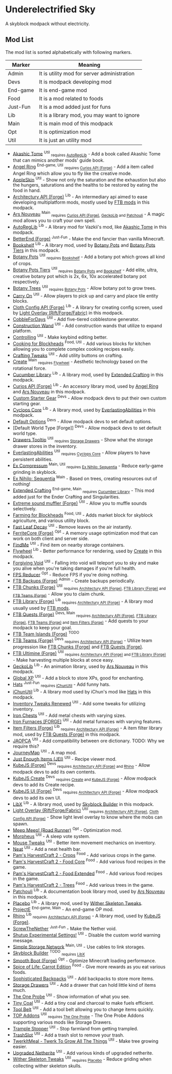 # Underelectrified Sky

A skyblock modpack without electricity.

## Mod List

The mod list is sorted alphabetically with following markers.

| Marker   | Meaning                                     |
| -------- | ------------------------------------------- |
| Admin    | It is utility mod for server administration |
| Devs     | It is modpack developing mod                |
| End-game | It is end-game mod                          |
| Food     | It is a mod related to foods                |
| Just-Fun | It is a mod added just for funs             |
| Lib      | It is a library mod, you may want to ignore |
| Main     | It is main mod of this modpack              |
| Opt      | It is optimization mod                      |
| Util     | It is just an utility mod                   |

- [Akashic Tome] <sup>Util</sup> <sub>requires [AutoRegLib]</sub> - Add a book called Akashic Tome that can mimics another mods' guide book.
- [Angel Ring] <sup>End-game, Util</sup> <sub>requires [Curios API (Forge)]</sub> - Add a item called Angel Ring which allow you to fly like the creative mode.
- [AppleSkin] <sup>Util</sup> - Show not only the saturation and the exhaustion but also the hungers, saturations and the healths to be restored by eating the food in hand.
- [Architectury API (Forge)] <sup>Lib</sup> - An intermediary api aimed to ease developing multiplatform mods, mostly used by [FTB mods] in this modpack.
- [Ars Nouveau] <sup>Main</sup> <sub>requires [Curios API (Forge)], [GeckoLib] and [Patchouli]</sub> - A magic mod allows you to craft your own spell.
- [AutoRegLib] <sup>Lib</sup> - A library mod for Vazkii's mod, like [Akashic Tome] in this modpack.
- [BetterEnd (Forge)] <sup>Just-Fun</sup> - Make the end fancier than vanilla Minecraft.
- [Bookshelf] <sup>Lib</sup> - A library mod, used by [Botany Pots] and [Botany Pots Tiers] in this modpack.
- [Botany Pots] <sup>Util</sup> <sub>requires [Bookshelf]</sub> - Add a botany pot which grows all kind of crops.
- [Botany Pots Tiers] <sup>Util</sup> <sub>requires [Botany Pots] and [Bookshelf]</sub> - Add elite, ultra, creative botany pot which is 2x, 6x, 10x accelerated botany pot respectively.
- [Botany Trees] <sup>Util</sup> <sub>requires [Botany Pots]</sub> - Allow botany pot to grow trees.
- [Carry On] <sup>Util</sup> - Allow players to pick up and carry and place tile entity blocks.
- [Cloth Config API (Forge)] <sup>Lib</sup> - A library for creating config screen, used by [Light Overlay (Rift/Forge/Fabric)] in this modpack.
- [CobbleForDays] <sup>Util</sup> - Add five-tiered cobblestone generator.
- [Construction Wand] <sup>Util</sup> - Add construction wands that utilize to expand platform.
- [Controlling] <sup>Util</sup> - Make keybind editing better.
- [Cooking for Blockheads] <sup>Food, Util</sup> - Add various blocks for kitchen allowing you to complete complex cooking recipes easily.
- [Crafting Tweaks] <sup>Util</sup> - Add utility buttons on crafting.
- [Create] <sup>Main</sup> <sub>requires [Flywheel]</sub> - Aesthetic technology based on the rotational force.
- [Cucumber Library] <sup>Lib</sup> - A library mod, used by [Extended Crafting] in this modpack.
- [Curios API (Forge)] <sup>Lib</sup> - An accesory library mod, used by [Angel Ring] and [Ars Nouveau] in this modpack.
- [Custom Starter Gear] <sup>Devs</sup> - Allow modpack devs to put their own custom starting gear.
- [Cyclops Core] <sup>Lib</sup> - A library mod, used by [EverlastingAbilities] in this modpack.
- [Default Options] <sup>Devs</sup> - Allow modpack devs to set default options.
- [Default World Type \[Forge\]] <sup>Devs</sup> - Allow modpack devs to set default world type.
- [Drawers Tooltip] <sup>Util</sup> <sub>requires [Storage Drawers]</sub> - Show what the storage drawer stores in the inventory.
- [EverlastingAbilities] <sup>Util</sup> <sub>requires [Cyclops Core]</sub> - Allow players to have persistent abilities.
- [Ex Compressum] <sup>Main, Util</sup> <sub>requires [Ex Nihilo: Sequentia]</sub> - Reduce early-game grinding in skyblock.
- [Ex Nihilo: Sequentia] <sup>Main</sup> - Based on trees, creating resources out of nothing!
- [Extended Crafting] <sup>End-game, Main</sup> <sub>requires [Cucumber Library]</sub> - This mod added just for the Ender Crafting and Singularities.
- [Extreme sound muffler (Forge)] <sup>Util</sup> - Allow you to muffle sounds selectively.
- [Farming for Blockheads] <sup>Food, Util</sup> - Adds market block for skyblock agriculture, and various utility block.
- [Fast Leaf Decay] <sup>Util</sup> - Remove leaves on the air instantly.
- [FerriteCore (Forge)] <sup>Opt</sup> - A memory usage optimization mod that can work on both client and server side.
- [FindMe] <sup>Util</sup> - Find item on nearby storage containers.
- [Flywheel] <sup>Lib</sup> - Better performance for rendering, used by [Create] in this modpack.
- [Forgiving Void] <sup>Util</sup> - Falling into void will teleport you to sky and make you alive when you're taking damages if you're full health.
- [FPS Reducer] <sup>Opt</sup> - Reduce FPS if you're doing nothing.
- <a id="ftb-mods"></a> [FTB Backups (Forge)] <sup>Admin</sup> - Create backups periodically.
- [FTB Chunks (Forge)] <sup>Util</sup> <sub>requires [Architectury API (Forge)], [FTB Library (Forge)] and [FTB Teams (Forge)]</sub> - Allow you to claim chunk.
- [FTB Library (Forge)] <sup>Lib</sup> <sub>requires [Architectury API (Forge)]</sub> - A library mod usually used by [FTB mods].
- [FTB Quests (Forge)] <sup>Devs, Main</sup> <sub>requires [Architectury API (Forge)], [FTB Library (Forge)], [FTB Teams (Forge)] and [Item Filters (Forge)]</sub> - Add quests to your modpack to keep your goal.
- [FTB Team Islands (Forge)] <sup>TODO</sup>
- [FTB Teams (Forge)] <sup>Devs</sup> <sub>requires [Architectury API (Forge)]</sub> - Utilize team progression like [FTB Chunks (Forge)] and [FTB Quests (Forge)].
- [FTB Ultimine (Forge)] <sup>Util</sup> <sub>requires [Architectury API (Forge)] and [FTB Library (Forge)]</sub> - Make harvesting multiple blocks at once easy.
- [GeckoLib] <sup>Lib</sup> - An animation library, used by [Ars Nouveau] in this modpack.
- [Global XP] <sup>Util</sup> - Add a block to store XPs, good for enchanting.
- [Hats] <sup>Just-Fun</sup> <sub>requires [iChunUtil]</sub> - Add funny hats.
- [iChunUtil] <sup>Lib</sup> - A library mod used by iChun's mod like [Hats] in this modpack.
- [Inventory Tweaks Renewed] <sup>Util</sup> - Add some tweaks for utilizing inventory.
- [Iron Chests] <sup>Util</sup> - Add metal chests with varying sizes.
- [Iron Furnaces \[FORGE\]] <sup>Util</sup> - Add metal furnaces with varying features.
- [Item Filters (Forge)] <sup>Lib</sup> <sub>requires [Architectury API (Forge)]</sub> - A item filter library mod, used by [FTB Quests (Forge)] in this modpack.
- [JAOPCA] <sup>Util</sup> - Add compatibility between ore dictionary. TODO: Why we require this?
- [JourneyMap] <sup>Util</sup> - A map mod.
- [Just Enough Items (JEI)] <sup>Util</sup> - Recipe viewer mod.
- [KubeJS (Forge)] <sup>Devs</sup> <sub>requires [Architectury API (Forge)] and [Rhino]</sub> - Allow modpack devs to add its own contents.
- [KubeJS Create] <sup>Devs</sup> <sub>requires [Create] and [KubeJS (Forge)]</sub> - Allow modpack devs to add its Create recipe.
- [KubeJS UI (Forge)] <sup>Devs</sup> <sub>requires [Architectury API (Forge)]</sub> - Allow modpack devs to add its own UI.
- [LibX] <sup>Lib</sup> - A library mod, used by [Skyblock Builder] in this modpack.
- [Light Overlay (Rift/Forge/Fabric)] <sup>Util</sup> <sub>requires [Architectury API (Forge)], [Cloth Config API (Forge)]</sub> - Show light level overlay to know where the mobs can spawn.
- [Meep Meep! (Road Runner)] <sup>Opt</sup> - Optimization mod.
- [Morpheus] <sup>Util</sup> - A sleep vote system.
- [Mouse Tweaks] <sup>Util</sup> - Better item movement mechanics on inventory.
- [Neat] <sup>Util</sup> - Add a neat health bar.
- [Pam's HarvestCraft 2 - Crops] <sup>Food</sup> - Add various crops in the game.
- [Pam's HarvestCraft 2 - Food Core] <sup>Food</sup> - Add various food recipes in the game.
- [Pam's HarvestCraft 2 - Food Extended] <sup>Food</sup> - Add various food recipes in the game.
- [Pam's HarvestCraft 2 - Trees] <sup>Food</sup> - Add various trees in the game.
- [Patchouli] <sup>Lib</sup> - A documentation book library mod, used by [Ars Nouveau] in this modpack.
- [Placebo] <sup>Lib</sup> - A library mod, used by [Wither Skeleton Tweaks].
- [ProjectE] <sup>End-game, Main</sup> - An end-game OP mod.
- [Rhino] <sup>Lib</sup> <sub>requires [Architectury API (Forge)]</sub> - A library mod, used by [KubeJS (Forge)].
- [ScrewTheNether] <sup>Just-Fun</sup> - Make the Nether void.
- [Shutup Experimental Settings!] <sup>Util</sup> - Disable the custom world warning message.
- [Simple Storage Network] <sup>Main, Util</sup> - Use cables to link storages.
- [Skyblock Builder] <sup>TODO</sup> <sub>requires [LibX]</sub>
- [Smooth Boot (Forge)] <sup>Opt</sup> - Optimize Minecraft loading performance.
- [Spice of Life: Carrot Edition] <sup>Food</sup> - Give more rewards as you eat various foods.
- [Sophisticated Backpacks] <sup>Util</sup> - Add backpacks to store more items.
- [Storage Drawers] <sup>Util</sup> - Add a drawer that can hold little kind of items much.
- [The One Probe] <sup>Util</sup> - Show information of what you see.
- [Tiny Coal] <sup>Util</sup> - Add a tiny coal and charcoal to make fuels efficient.
- [Tool Belt] <sup>Util</sup> - Add a tool belt allowing you to change items quickly.
- [TOP Addons] <sup>Util</sup> <sub>requires [The One Probe]</sub> - The One Probe Addons supporting various mods like Storage Drawers.
- [Trample Stopper] <sup>Util</sup> - Stop farmland from getting trampled.
- [TrashSlot] <sup>Util</sup> - Add a trash slot to remove your trash.
- [TwerkItMeal - Twerk To Grow All The Things] <sup>Util</sup> - Make tree growing easier.
- [Upgraded Netherite] <sup>Util</sup> - Add various kinds of upgraded netherite.
- [Wither Skeleton Tweaks] <sup>Util</sup> <sub>requires [Placebo]</sub> - Reduce griding when collecting wither skeleton skulls.

[Akashic Tome]: https://www.curseforge.com/minecraft/mc-mods/akashic-tome
[Angel Ring]: https://www.curseforge.com/minecraft/mc-mods/angel-ring
[AppleSkin]: https://www.curseforge.com/minecraft/mc-mods/appleskin
[Architectury API (Forge)]: https://www.curseforge.com/minecraft/mc-mods/architectury-forge
[Armor Toughness Bar]: https://www.curseforge.com/minecraft/mc-mods/armor-toughness-bar
[Ars Nouveau]: https://www.curseforge.com/minecraft/mc-mods/ars-nouveau
[AutoRegLib]: https://www.curseforge.com/minecraft/mc-mods/autoreglib
[BetterEnd (Forge)]: https://www.curseforge.com/minecraft/mc-mods/betterend-forge-port
[Bookshelf]: https://www.curseforge.com/minecraft/mc-mods/bookshelf
[Botany Pots]: https://www.curseforge.com/minecraft/mc-mods/botany-pots
[Botany Pots Tiers]: https://www.curseforge.com/minecraft/mc-mods/botany-pots-tiers
[Botany Trees]: https://www.curseforge.com/minecraft/mc-mods/botany-trees
[Carry On]: https://www.curseforge.com/minecraft/mc-mods/carry-on
[Cloth Config API (Forge)]: https://www.curseforge.com/minecraft/mc-mods/cloth-config-forge
[CobbleForDays]: https://www.curseforge.com/minecraft/mc-mods/cobblefordays
[Construction Wand]: https://www.curseforge.com/minecraft/mc-mods/construction-wand
[Controlling]: https://www.curseforge.com/minecraft/mc-mods/controlling
[Cooking for Blockheads]: https://www.curseforge.com/minecraft/mc-mods/cooking-for-blockheads
[Crafting Tweaks]: https://www.curseforge.com/minecraft/mc-mods/crafting-tweaks
[Create]: https://www.curseforge.com/minecraft/mc-mods/create
[Cucumber Library]: https://www.curseforge.com/minecraft/mc-mods/cucumber 
[Curios API (Forge)]: https://www.curseforge.com/minecraft/mc-mods/curios
[Custom Starter Gear]: https://www.curseforge.com/minecraft/mc-mods/custom-starter-gear
[Cyclops Core]: https://www.curseforge.com/minecraft/mc-mods/cyclops-core
[Default Options]: https://www.curseforge.com/minecraft/mc-mods/default-options
[Drawers Tooltip]: https://www.curseforge.com/minecraft/mc-mods/drawers-tooltip
[EverlastingAbilities]: https://www.curseforge.com/minecraft/mc-mods/everlastingabilities
[Ex Compressum]: https://www.curseforge.com/minecraft/mc-mods/ex-compressum
[Ex Nihilo: Sequentia]: https://www.curseforge.com/minecraft/mc-mods/ex-nihilo-sequentia
[Extended Crafting]: https://www.curseforge.com/minecraft/mc-mods/extended-crafting
[Extreme sound muffler (Forge)]: https://www.curseforge.com/minecraft/mc-mods/extreme-sound-muffler
[Farming for Blockheads]: https://www.curseforge.com/minecraft/mc-mods/farming-for-blockheads
[Fast Leaf Decay]: https://www.curseforge.com/minecraft/mc-mods/fast-leaf-decay
[FerriteCore (Forge)]: https://www.curseforge.com/minecraft/mc-mods/ferritecore
[FindMe]: https://www.curseforge.com/minecraft/mc-mods/findme
[Flywheel]: https://www.curseforge.com/minecraft/mc-mods/flywheel
[Forgiving Void]: https://www.curseforge.com/minecraft/mc-mods/forgiving-void
[FPS Reducer]: https://www.curseforge.com/minecraft/mc-mods/fps-reducer
[FTB mods]: #ftb-mods
[FTB Backups (Forge)]: https://www.curseforge.com/minecraft/mc-mods/ftb-backups-forge
[FTB Chunks (Forge)]: https://www.curseforge.com/minecraft/mc-mods/ftb-chunks-forge
[FTB Library (Forge)]: https://www.curseforge.com/minecraft/mc-mods/ftb-library-forge
[FTB Quests (Forge)]: https://www.curseforge.com/minecraft/mc-mods/ftb-quests-forge
[FTB Ranks (Forge)]: https://www.curseforge.com/minecraft/mc-mods/ftb-ranks-forge
[FTB Team Islands (Forge)]: https://www.curseforge.com/minecraft/mc-mods/ftb-team-islands-forge
[FTB Teams (Forge)]: https://www.curseforge.com/minecraft/mc-mods/ftb-teams-forge
[FTB Ultimine (Forge)]: https://www.curseforge.com/minecraft/mc-mods/ftb-ultimine-forge
[GeckoLib]: https://www.curseforge.com/minecraft/mc-mods/geckolib
[Global XP]: https://www.curseforge.com/minecraft/mc-mods/global-xp
[Hats]: https://www.curseforge.com/minecraft/mc-mods/hats
[iChunUtil]: https://www.curseforge.com/minecraft/mc-mods/ichunutil
[Inventory Tweaks Renewed]: https://www.curseforge.com/minecraft/mc-mods/inventory-tweaks-renewed
[Iron Chests]: https://www.curseforge.com/minecraft/mc-mods/iron-chests
[Iron Furnaces \[FORGE\]]: https://www.curseforge.com/minecraft/mc-mods/iron-furnaces
[Item Filters (Forge)]: https://www.curseforge.com/minecraft/mc-mods/item-filters-forge
[JAOPCA]: https://www.curseforge.com/minecraft/mc-mods/jaopca
[JourneyMap]: https://www.curseforge.com/minecraft/mc-mods/journeymap
[Just Enough Items (JEI)]: https://www.curseforge.com/minecraft/mc-mods/jei
[KubeJS (Forge)]: https://www.curseforge.com/minecraft/mc-mods/kubejs-forge
[KubeJS Create]: https://www.curseforge.com/minecraft/mc-mods/kubejs-create
[KubeJS UI (Forge)]: https://www.curseforge.com/minecraft/mc-mods/kubejs-ui-forge
[LibX]: https://www.curseforge.com/minecraft/mc-mods/libx
[Light Overlay (Rift/Forge/Fabric)]: https://www.curseforge.com/minecraft/mc-mods/light-overlay
[Meep Meep! (Road Runner)]: https://github.com/MaxNeedsSnacks/roadrunner
[Morpheus]: https://www.curseforge.com/minecraft/mc-mods/morpheus
[Mouse Tweaks]: https://www.curseforge.com/minecraft/mc-mods/mouse-tweaks
[Neat]: https://www.curseforge.com/minecraft/mc-mods/neat
[Pam's HarvestCraft 2 - Crops]: https://www.curseforge.com/minecraft/mc-mods/pams-harvestcraft-2-crops
[Pam's HarvestCraft 2 - Food Core]: https://www.curseforge.com/minecraft/mc-mods/pams-harvestcraft-2-food-core
[Pam's HarvestCraft 2 - Food Extended]: https://www.curseforge.com/minecraft/mc-mods/pams-harvestcraft-2-food-extended
[Pam's HarvestCraft 2 - Trees]: https://www.curseforge.com/minecraft/mc-mods/pams-harvestcraft-2-trees
[Patchouli]: https://www.curseforge.com/minecraft/mc-mods/patchouli
[Placebo]: https://www.curseforge.com/minecraft/mc-mods/placebo
[ProjectE]: https://www.curseforge.com/minecraft/mc-mods/projecte
[Rhino]: https://www.curseforge.com/minecraft/mc-mods/rhino
[ScrewTheNether]: https://www.curseforge.com/minecraft/mc-mods/screwthenether
[Shutup Experimental Settings!]: https://www.curseforge.com/minecraft/mc-mods/shutup-experimental-settings
[Simple Storage Network]: https://www.curseforge.com/minecraft/mc-mods/simple-storage-network
[Skyblock Builder]: https://www.curseforge.com/minecraft/mc-mods/skyblock-builder
[Smooth Boot (Forge)]: https://www.curseforge.com/minecraft/mc-mods/smooth-boot-forge
[Spice of Life: Carrot Edition]: https://www.curseforge.com/minecraft/mc-mods/spice-of-life-carrot-edition
[Sophisticated Backpacks]: https://www.curseforge.com/minecraft/mc-mods/sophisticated-backpacks
[Storage Drawers]: https://www.curseforge.com/minecraft/mc-mods/storage-drawers
[The One Probe]: https://www.curseforge.com/minecraft/mc-mods/the-one-probe
[Tiny Coal]: https://www.curseforge.com/minecraft/mc-mods/tiny-coal
[Tool Belt]: https://www.curseforge.com/minecraft/mc-mods/tool-belt
[TOP Addons]: https://www.curseforge.com/minecraft/mc-mods/top-addons
[Trample Stopper]: https://www.curseforge.com/minecraft/mc-mods/trample-stopper
[TrashSlot]: https://www.curseforge.com/minecraft/mc-mods/trashslot
[TwerkItMeal - Twerk To Grow All The Things]: https://www.curseforge.com/minecraft/mc-mods/twerkitmeal
[Upgraded Netherite]: https://www.curseforge.com/minecraft/mc-mods/upgraded-netherite
[Uppers]: https://www.curseforge.com/minecraft/mc-mods/uppers
[Wither Skeleton Tweaks]: https://www.curseforge.com/minecraft/mc-mods/wither-skeleton-tweaks
